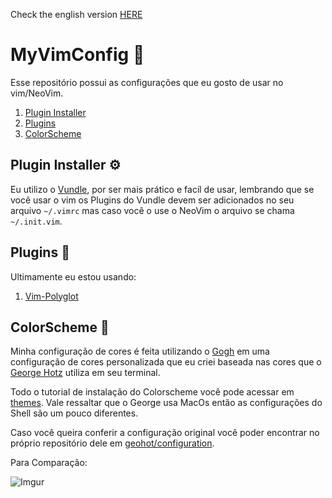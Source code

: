 Check the english version [HERE](https://github.com/solenya1/MyVimConfig/blob/master/ENG_README.md)

# MyVimConfig :green_book:

Esse repositório possui as configurações que eu gosto de usar no vim/NeoVim.

1. [Plugin Installer](#plugin-installer)
1. [Plugins](#plugins)
1. [ColorScheme](#colorscheme)

## Plugin Installer :gear:

Eu utilizo o [Vundle](https://github.com/gmarik/vundle), por ser mais prático e facíl de usar, lembrando que se você usar o vim os Plugins do Vundle devem ser adicionados no seu arquivo  `~/.vimrc` mas caso você o use o NeoVim o arquivo se chama `~/.init.vim`.

## Plugins :wrench:

Ultimamente eu estou usando:

1. [Vim-Polyglot](https://github.com/sheerun/vim-polyglot)





## ColorScheme :art:

Minha configuração de cores é feita utilizando o [Gogh](https://github.com/Mayccoll/Gogh) em uma configuração de cores personalizada que eu criei baseada nas cores que o [George Hotz](geohot.com) utiliza em seu terminal.

Todo o tutorial de instalação do Colorscheme você pode acessar em [themes](https://github.com/solenya1/MyVimConfig/blob/master/themes/tutorial.md).
Vale ressaltar que o George usa MacOs então as configurações do Shell são um pouco diferentes.

Caso você queira conferir a configuração original você poder encontrar no próprio repositório dele em [geohot/configuration](https://github.com/geohot/configuration).

Para Comparação: 

![Imgur](https://imgur.com/yoI3Rae.png)







